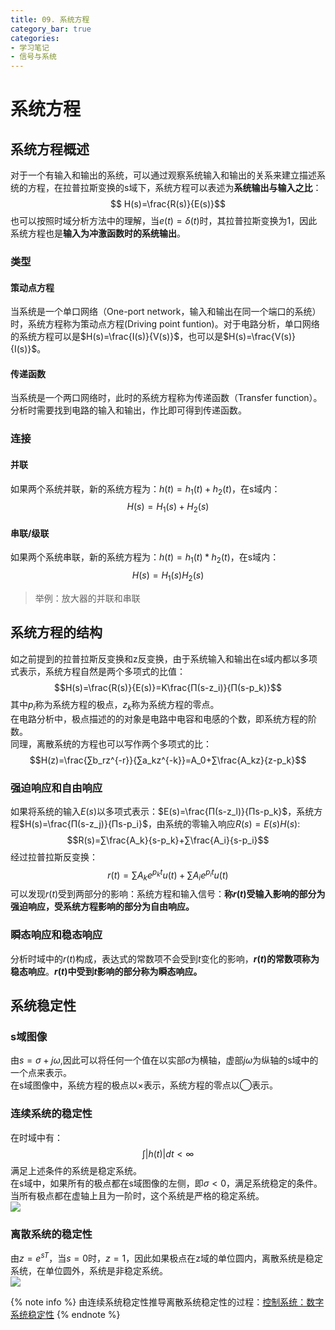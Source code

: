 ```yaml
---
title: 09. 系统方程
category_bar: true
categories: 
- 学习笔记
- 信号与系统
---  
```

# 系统方程
## 系统方程概述
对于一个有输入和输出的系统，可以通过观察系统输入和输出的关系来建立描述系统的方程，在拉普拉斯变换的s域下，系统方程可以表述为**系统输出与输入之比**：  
$$ H(s)=\frac{R(s)}{E(s)}$$
也可以按照时域分析方法中的理解，当$e(t)=δ(t)$时，其拉普拉斯变换为1，因此系统方程也是**输入为冲激函数时的系统输出**。

### 类型
#### **策动点方程**
当系统是一个单口网络（One-port network，输入和输出在同一个端口的系统）时，系统方程称为策动点方程(Driving point funtion)。对于电路分析，单口网络的系统方程可以是$H(s)=\frac{I(s)}{V(s)}$，也可以是$H(s)=\frac{V(s)}{I(s)}$。

#### **传递函数**
当系统是一个两口网络时，此时的系统方程称为传递函数（Transfer function）。分析时需要找到电路的输入和输出，作比即可得到传递函数。   

### 连接
#### **并联**
如果两个系统并联，新的系统方程为：$h(t)=h_1(t)+h_2(t)$，在s域内：  
$$H(s)=H_1(s)+H_2(s)$$

#### **串联/级联**
如果两个系统串联，新的系统方程为：$h(t)=h_1(t)*h_2(t)$，在s域内：  
$$H(s)=H_1(s)H_2(s)$$

> 举例：放大器的并联和串联

## 系统方程的结构
如之前提到的拉普拉斯反变换和z反变换，由于系统输入和输出在s域内都以多项式表示，系统方程自然是两个多项式的比值：
$$H(s)=\frac{R(s)}{E(s)}=K\frac{Π(s-z_i)}{Π(s-p_k)}$$
其中$p_i$称为系统方程的极点，$z_k$称为系统方程的零点。   
在电路分析中，极点描述的的对象是电路中电容和电感的个数，即系统方程的阶数。  
同理，离散系统的方程也可以写作两个多项式的比：
$$H(z)=\frac{∑b_rz^{-r}}{∑a_kz^{-k}}=A_0+∑\frac{A_kz}{z-p_k}$$ 

### 强迫响应和自由响应
如果将系统的输入$E(s)$以多项式表示：$E(s)=\frac{Π(s-z_l)}{Πs-p_k}$，系统方程$H(s)=\frac{Π(s-z_j)}{Πs-p_i}$，由系统的零输入响应$R(s)=E(s)H(s)$:  
$$R(s)=∑\frac{A_k}{s-p_k}+∑\frac{A_i}{s-p_i}$$
经过拉普拉斯反变换：  
$$r(t)=∑A_ke^{p_kt}u(t)+∑A_ie^{p_it}u(t)$$
可以发现$r(t)$受到两部分的影响：系统方程和输入信号：**称$r(t)$受输入影响的部分为强迫响应，受系统方程影响的部分为自由响应。**  

### 瞬态响应和稳态响应
分析时域中的$r(t)$构成，表达式的常数项不会受到$t$变化的影响，**$r(t)$的常数项称为稳态响应**。**$r(t)$中受到$t$影响的部分称为瞬态响应。**

## 系统稳定性
### s域图像
由$s=σ+jω$,因此可以将任何一个值在以实部$σ$为横轴，虚部$jω$为纵轴的s域中的一个点来表示。  
在s域图像中，系统方程的极点以×表示，系统方程的零点以◯表示。  

### 连续系统的稳定性
在时域中有：
$$∫|h(t)|dt<∞$$
满足上述条件的系统是稳定系统。  
在s域中，如果所有的极点都在s域图像的左侧，即$σ<0$，满足系统稳定的条件。当所有极点都在虚轴上且为一阶时，这个系统是严格的稳定系统。  
![](https://cdn.jsdelivr.net/gh/l61012345/Pic/img/20210531130659.png) 

### 离散系统的稳定性
由$z=e^{sT}$，当$s=0$时，$z=1$，因此如果极点在z域的单位圆内，离散系统是稳定系统，在单位圆外，系统是非稳定系统。  
![](https://cdn.jsdelivr.net/gh/l61012345/Pic/img/20210531133708.png)


{% note info %}
由连续系统稳定性推导离散系统稳定性的过程：[控制系统：数字系统稳定性](https://l61012345.top/2022/04/14/%E5%AD%A6%E4%B9%A0%E7%AC%94%E8%AE%B0/%E6%8E%A7%E5%88%B6%E7%B3%BB%E7%BB%9F/12.%20%E7%A8%B3%E5%AE%9A%E6%80%A7%E6%8E%A7%E5%88%B6/)
{% endnote %}



